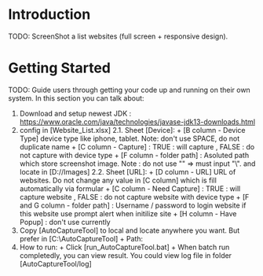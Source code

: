 # Introduction 
TODO: ScreenShot a list websites (full screen + responsive design). 

# Getting Started
TODO: Guide users through getting your code up and running on their own system. In this section you can talk about:
1.	Download and setup newest JDK : https://www.oracle.com/java/technologies/javase-jdk13-downloads.html
2.	config in [Website_List.xlsx]
	2.1. Sheet [Device]:
		+ [B column - Device Type] device type like iphone, tablet. Note: don't use SPACE, do not duplicate name
		+ [C column - Capture] : TRUE : will capture , FALSE : do not capture with device type
		+ [F column - folder path] : Asoluted path which store screenshot image. Note : do not use "\" => must input "\\". and locate in [D://Images]
	2.2. Sheet [URL]:
		+ [D column - URL] URL of websites. Do not change any value in [C column] which is fill automatically via formular
		+ [C column - Need Capture] : TRUE : will capture website , FALSE : do not capture website with device type
		+ [F and G column - folder path] : Username / password to login website if this website use prompt alert when initilize site
		+ [H column - Have Popup] : don't use currently
3.	Copy [AutoCaptureTool] to local and locate anywhere you want. But prefer  in [C:\\AutoCaptureTool]
		+ Path: 
4. 	How to run:
		+ Click [run_AutoCaptureTool.bat]
		+ When batch run completedly, you can view result. You could view log file in folder [AutoCaptureTool/log]
